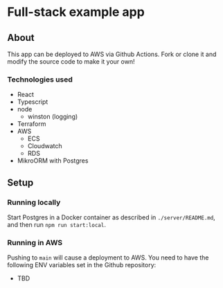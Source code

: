 # Full-stack example app

## About

This app can be deployed to AWS via Github Actions. Fork or clone it and modify the source code to make it your own!

### Technologies used

* React
* Typescript
* node
    * winston (logging)
* Terraform
* AWS
    * ECS
    * Cloudwatch
    * RDS
* MikroORM with Postgres

## Setup

### Running locally

Start Postgres in a Docker container as described in `./server/README.md`, and then run `npm run start:local`.

### Running in AWS

Pushing to `main` will cause a deployment to AWS. You need to have the following ENV variables set in the Github repository:

* TBD